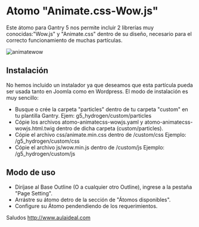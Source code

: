 # Atomo "Animate.css-Wow.js"
Este átomo para Gantry 5 nos permite incluir 2 librerías muy conocidas:"Wow.js" y "Animate.css" dentro de su diseño, necesario para el correcto funcionamiento de muchas partículas.

![animatewow](https://user-images.githubusercontent.com/9434043/26899984-745aee5e-4b96-11e7-9240-19257e40b5c8.png)

Instalación
-----------
No hemos incluido un instalador ya que deseamos que esta partícula pueda ser usada tanto en Joomla como en Wordpress. 
El modo de instalación es muy sencillo:

+ Busque o crée la carpeta "particles" dentro de tu carpeta "custom" en tu plantilla Gantry. Ejem: g5_hydrogen/custom/particles
+ Cópie los archivos atomo-animatecss-wowjs.yaml y atomo-animatecss-wowjs.html.twig dentro de dicha carpeta (custom/particles).
+ Cópie el archivo css/animate.min.css dentro de /custom/css Ejemplo:  /g5_hydrogen/custom/css
+ Cópie el archivo js/wow.min.js dentro de /custom/js Ejemplo:  /g5_hydrogen/custom/js

Modo de uso
-----------
+ Diríjase al Base Outline (O a cualquier otro Outline), ingrese a la pestaña "Page Setting". 
+ Arrástre su átomo detro de la sección de "Átomos disponibles". 
+ Configure su Átomo pendendiendo de los requerimientos.

Saludos
http://www.aulaideal.com

